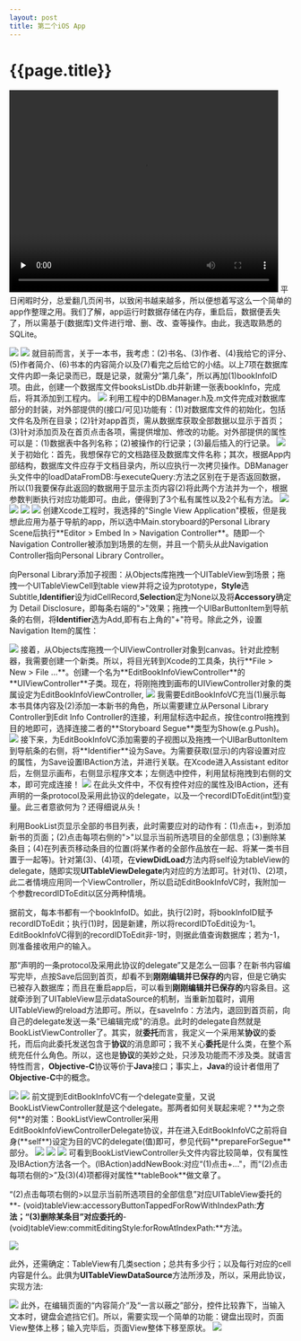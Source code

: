 ```yaml
---
layout: post
title: 第二个iOS App
---
```

{{page.title}}
==========================

<video width="480" height="360" controls="" preload="none"><source src="/images/posts/2019-02-22/iOS_App.mp4" type="video/mp4"></video>
平日闲暇时分，总爱翻几页闲书，以致闲书越来越多，所以便想着写这么一个简单的app作整理之用。我们了解，app运行时数据存储在内存，重启后，数据便丢失了，所以需基于(数据库)文件进行增、删、改、查等操作。由此，我选取熟悉的SQLite。

<img src="/images/posts/2019-02-22/iOS_App_00.png">
<img src="/images/posts/2019-02-22/iOS_App_01.png">
就目前而言，关于一本书，我考虑：(2)书名、(3)作者、(4)我给它的评分、(5)作者简介、(6)书本的内容简介以及(7)看完之后给它的小结。以上7项在数据库文件内即一条记录而已，既是记录，就需分“第几条”，所以再加(1)bookInfoID项。由此，创建一个数据库文件booksListDb.db并新建一张表bookInfo，完成后，将其添加到工程内。

<img src="/images/posts/2019-02-22/SQLiteForBookInfo.png">
利用工程中的DBManager.h及.m文件完成对数据库部分的封装，对外部提供的(接口/可见)功能有：(1)对数据库文件的初始化，包括文件名及所在目录；(2)针对app首页，需从数据库获取全部数据以显示于首页；(3)针对添加页及在首页点击各项，需提供增加、修改的功能。对外部提供的属性可以是：(1)数据表中各列名称；(2)被操作的行记录；(3)最后插入的行记录。

<img src="/images/posts/2019-02-22/DBManagerHeader.png">
关于初始化：首先，我想保存它的文档路径及数据库文件名称；其次，根据App内部结构，数据库文件应存于文档目录内，所以应执行一次拷贝操作。DBManager头文件中的loadDataFromDB:与executeQuery:方法之区别在于是否返回数据，所以(1)我要保存此返回的数据用于显示主页内容(2)将此两个方法并为一个，根据参数判断执行对应功能即可。由此，便得到了3个私有属性以及2个私有方法。

<img src="/images/posts/2019-02-22/DBManagerImple_00.png">
<img src="/images/posts/2019-02-22/DBManagerImple_01.png">
<img src="/images/posts/2019-02-22/DBManagerImple_02.png">
<img src="/images/posts/2019-02-22/DBManagerImple_03.png">
创建Xcode工程时，我选择的"Single View Application"模板，但是我想此应用为基于导航的app，所以选中Main.storyboard的Personal Library Scene后执行**Editor > Embed In > Navigation Controller**。随即一个Navigation Controller被添加到场景的左侧，并且一个箭头从此Navigation Controller指向Personal Library Controller。

向Personal Library添加子视图：从Objects库拖拽一个UITableView到场景；拖拽一个UITableViewCell到table view并将之设为prototype，**Style**选Subtitle,**Identifier**设为idCellRecord,**Selection**定为None以及将**Accessory**确定为 Detail Disclosure，即每条右端的">"效果；拖拽一个UIBarButtonItem到导航条的右侧，将**Identifier**选为Add,即有右上角的"+"符号。除此之外，设置Navigation Item的属性：

<img src="/images/posts/2019-02-22/iOS_App_02.png">
接着，从Objects库拖拽一个UIViewController对象到canvas。针对此控制器，我需要创建一个新类。所以，将目光转到Xcode的工具条，执行**File > New > File ...**。创建一个名为**EditBookInfoViewController**的**UIViewController**子类。现在，将刚拖拽到画布的UIViewController对象的类属设定为EditBookInfoViewController,

<img src="/images/posts/2019-02-22/iOS_App_03.png">
我需要EditBookInfoVC充当(1)展示每本书具体内容及(2)添加一本新书的角色，所以需要建立从Personal Library Controller到Edit Info Controller的连接，利用鼠标选中起点，按住control拖拽到目的地即可，选择连接二者的**Storyboard Segue**类型为Show(e.g.Push)。

<img src="/images/posts/2019-02-22/iOS_App_04.png">
接下来，为EditBookInfoVC添加需要的子视图以及拖拽一个UIBarButtonItem到导航条的右侧，将**Identifier**设为Save。为需要获取(显示)的内容设置对应的属性，为Save设置IBAction方法，并进行关联。在Xcode进入Assistant editor后，左侧显示画布，右侧显示程序文本；左侧选中控件，利用鼠标拖拽到右侧的文本，即可完成连接！

<img src="/images/posts/2019-02-22/EditBookInfoHeader.png">
在此头文件中，不仅有控件对应的属性及IBAction，还有声明的一条protocol及采用此协议的delegate，以及一个recordIDToEdit(int型)变量。此三者意欲何为？还得细说从头！

利用BookList页显示全部的书目列表，此时需要应对的动作有：(1)点击+，到添加新书的页面；(2)点击每项右侧的">"以显示当前所选项目的全部信息；(3)删除某条目；(4)在列表页移动条目的位置(将某作者的全部作品放在一起、将某一类书目置于一起等)。针对第(3)、(4)项，在**viewDidLoad**方法内将self设为tableView的delegate，随即实现**UITableViewDelegate**内对应的方法即可。针对(1)、(2)项，此二者情境应用同一个ViewController，所以启动EditBookInfoVC时，我附加一个参数recordIDToEdit以区分两种情境。

据前文，每本书都有一个bookInfoID。如此，执行(2)时，将bookInfoID赋予recordIDToEdit；执行(1)时，因是新建，所以将recordIDToEdit设为-1。EditBookInfoVC得到的recordIDToEdit非-1时，则据此值查询数据库；若为-1，则准备接收用户的输入。

那“声明的一条protocol及采用此协议的delegate”又是怎么一回事？在新书内容编写完毕，点按Save后回到首页，却看不到**刚刚编辑并已保存的**内容，但是它确实已被存入数据库；而且在重启app后，可以看到**刚刚编辑并已保存的**内容条目。这就牵涉到了UITableView显示dataSource的机制，当重新加载时，调用UITableView的reload方法即可。所以，在saveInfo：方法内，退回到首页前，向自己的delegate发送一条"已编辑完成"的消息。此时的delegate自然就是BookListViewController了。其实，就**委托**而言，我定义一个采用某**协议**的委托，而后向此委托发送包含于**协议**的消息即可；我不关心**委托**是什么类，在整个系统充任什么角色。所以，这也是**协议**的美妙之处，只涉及功能而不涉及类。就语言特性而言，**Objective-C**协议等价于**Java**接口；事实上，**Java**的设计者借用了**Objective-C**中的概念。

<img src="/images/posts/2019-02-22/EditBookInfoImple_00.png">
<img src="/images/posts/2019-02-22/EditBookInfoImple_01.png">
前文提到EditBookInfoVC有一个delegate变量，又说BookListViewController就是这个delegate。那两者如何关联起来呢？**为之奈何**的对策：BookListViewController采用EditBookInfoViewControllerDelegate协议，并在进入EditBookInfoVC之前将自身(**self**)设定为目的VC的delegate(值)即可，参见代码**prepareForSegue**部分。

<img src="/images/posts/2019-02-22/BookListHeader.png">
<img src="/images/posts/2019-02-22/BookListImple_00.png">
<img src="/images/posts/2019-02-22/BookListImple_01.png">
可看到BookListViewController头文件内容比较简单，仅有属性及IBAction方法各一个。(IBAction)addNewBook:对应“(1)点击+..."，而“(2)点击每项右侧的>”及(3)(4)项都得对属性**tableBook**做文章了。

“(2)点击每项右侧的>以显示当前所选项目的全部信息”对应UITableView委托的**- (void)tableView:accessoryButtonTappedForRowWithIndexPath:**方法；“(3)删除某条目”对应委托的**- (void)tableView:commitEditingStyle:forRowAtIndexPath:**方法。

<img src="/images/posts/2019-02-22/BookListImple_02.png">

此外，还需确定：TableView有几类section；总共有多少行；以及每行对应的cell内容是什么。此俱为**UITableViewDataSource**方法所涉及，所以，采用此协议，实现方法:

<img src="/images/posts/2019-02-22/BookListImple_03.png">
此外，在编辑页面的“内容简介”及“一言以蔽之”部分，控件比较靠下，当输入文本时，键盘会遮挡它们。所以，需要实现一个简单的功能：键盘出现时，页面View整体上移；输入完毕后，页面View整体下移至原状。

<img src="/images/posts/2019-02-22/EditBookInfoImple_02.png">





